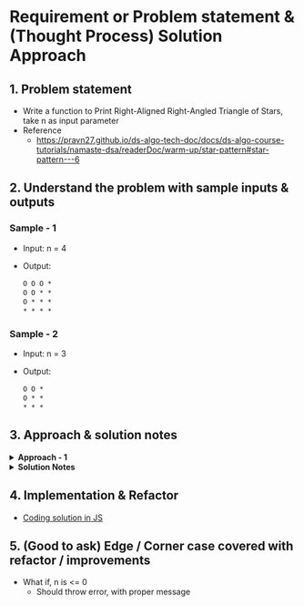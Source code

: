 # Requirement or Problem statement & (Thought Process) Solution Approach

## 1. Problem statement

- Write a function to Print Right-Aligned Right-Angled Triangle of Stars, take n as input parameter
- Reference
  - https://pravn27.github.io/ds-algo-tech-doc/docs/ds-algo-course-tutorials/namaste-dsa/readerDoc/warm-up/star-pattern#star-pattern---6

## 2. Understand the problem with sample inputs & outputs

### Sample - 1

- Input: n = 4
- Output:

      O O O *
      O O * *
      O * * *
      * * * *

### Sample - 2

- Input: n = 3
- Output:

      O O *
      O * *
      * * *

## 3. Approach & solution notes

<details>
  <summary><b>Approach - 1</b></summary>

- Thought Process / Approach

  - Think as 2D matrix with
    - i (how many rows required)
    - j (how many columns required)
  - 3 loops required - rows as i, under columns as j, k
  - Outer loop, row as i, to loop till n
  - define append variable to hold spaces, stars like O O \* ...etc
    - appendRow = "";
  - 2 Inner loop will take (j, k)
    - j loop for hold spaces " O ", will run till (n-(i+1)) times
      - appendRow = appendRow + " O ";
    - k loop for hold stars " \* ", will run till (i+1) times
      - appendRow = appendRow + " \* ";
  - Print appendRow

- Make sure dry run with sample examples with notebooks

- Complexity

  - Time Complexity: O(n<sup>2</sup>), since its nested loops with 2 loops i, j
  - Space Complexity: O(1)

</details>

<details>
  <summary><b>Solution Notes</b></summary>

- ![alt text](./img/solution.png)

</details>

## 4. Implementation & Refactor

- [Coding solution in JS](./index.js)

## 5. (Good to ask) Edge / Corner case covered with refactor / improvements

- What if, n is <= 0
  - Should throw error, with proper message
